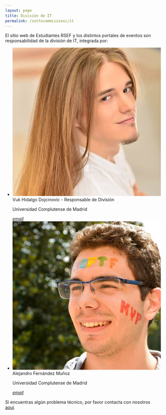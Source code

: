```yaml
---
layout: page
title: División de IT
permalink: /sottocommissioni/it
---
```


El sitio web de Estudiantes RSEF y los distintos portales de eventos son responsabilidad de la división de IT, integrada por:

<ul class="collection">
 <li class="collection-item avatar">
    <img src="/img/colaboradores/vuk.jpg" alt="" class="circle">
    <span class="title">Vuk Hidalgo Dojcinovic - Responsable de División</span>
    <p>Universidad Complutense de Madrid</p>
    <a href="mailto:" class="secondary-content"><i class="material-icons">email</i></a>
  </li>
  <li class="collection-item avatar">
    <img src="/img/presidenti/alex.jpg" alt="" class="circle">
    <span class="title">Alejandro Fernández Muñoz</span>
    <p>Universidad Complutense de Madrid</p>
    <a href="mailto:" class="secondary-content"><i class="material-icons">email</i></a>
  </li>
</ul>

Si encuentras algún problema técnico, por favor contacta con nosotros <a href="mailto:estudiantes@rsef.es">aquí</a>.
